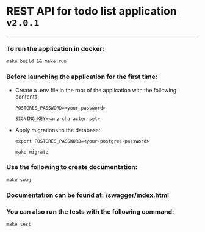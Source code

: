 # REST API for todo list application ```v2.0.1```

***

### To run the application in docker:
```make build && make run```

### Before launching the application for the first time:

* Create a .env file in the root of the application with the following contents:
  
  ```POSTGRES_PASSWORD=<your-password>```
  
  ```SIGNING_KEY=<any-character-set>```

* Apply migrations to the database:

  ```export POSTGRES_PASSWORD=<your-postgres-password>```

  ```make migrate```

### Use the following to create documentation:
```make swag```
### Documentation can be found at: /swagger/index.html

### You can also run the tests with the following command:
```make test```
